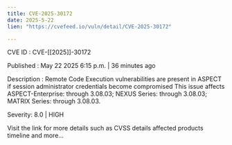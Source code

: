 ```yaml
---
title: CVE-2025-30172
date: 2025-5-22
lien: "https://cvefeed.io/vuln/detail/CVE-2025-30172"

---
```


CVE ID : CVE-[[2025]]-30172

Published :  May 22
2025
6:15 p.m. | 36 minutes ago

Description : Remote Code Execution vulnerabilities are present in ASPECT if session administrator credentials become compromised
This issue affects ASPECT-Enterprise: through 3.08.03; NEXUS Series: through 3.08.03; MATRIX Series: through 3.08.03.

Severity: 8.0 | HIGH

Visit the link for more details
such as CVSS details
affected products
timeline
and more...
